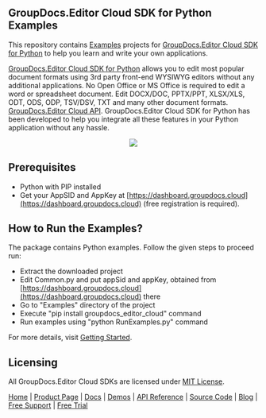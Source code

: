 ## GroupDocs.Editor Cloud SDK for Python Examples
This repository contains [Examples](Examples) projects for [GroupDocs.Editor Cloud SDK for Python](https://github.com/groupdocs-editor-cloud/groupdocs-editor-cloud-python) to help you learn and write your own applications.


[GroupDocs.Editor Cloud SDK for Python](https://products.groupdocs.cloud/editor/python) allows you to edit most popular document formats using 3rd party front-end WYSIWYG editors without any additional applications. No Open Office or MS Office is required to edit a word or spreadsheet document. Edit DOCX/DOC, PPTX/PPT, XLSX/XLS, ODT, ODS, ODP, TSV/DSV, TXT and many other document formats.
[GroupDocs.Editor Cloud API](https://products.groupdocs.cloud/editor). GroupDocs.Editor Cloud SDK for Python has been developed to help you integrate all these features in your Python application without any hassle.

<p align="center">
  <a title="Download complete GroupDocs.Editor Cloud SDK Python Example source code" href="https://github.com/groupdocs-editor-cloud/groupdocs-editor-cloud-python-samples/archive/master.zip">
	<img src="https://raw.github.com/AsposeExamples/java-examples-dashboard/master/images/downloadZip-Button-Large.png" />
  </a>
</p>

## Prerequisites

+ Python with PIP installed
+ Get your AppSID and AppKey at [https://dashboard.groupdocs.cloud](https://dashboard.groupdocs.cloud) (free registration is required).

## How to Run the Examples?

The package contains Python examples. Follow the given steps to proceed run:

* Extract the downloaded project
* Edit Common.py and put appSid and appKey, obtained from [https://dashboard.groupdocs.cloud](https://dashboard.groupdocs.cloud) there
* Go to "Examples" directory of the project
* Execute "pip install groupdocs_editor_cloud" command
* Run examples using "python RunExamples.py" command

For more details, visit  [Getting Started](https://docs.groupdocs.cloud/display/editorcloud/Getting+Started).

## Licensing
All GroupDocs.Editor Cloud SDKs are licensed under [MIT License](LICENSE).

[Home](https://www.groupdocs.cloud/) | [Product Page](https://products.groupdocs.cloud/editor/python) | [Docs](https://docs.groupdocs.cloud/editor/) | [Demos](https://products.groupdocs.app/editor/family) | [API Reference](https://apireference.groupdocs.cloud/editor/) | [Source Code](https://github.com/groupdocs-editor-cloud/groupdocs-editor-cloud-python) | [Blog](https://blog.groupdocs.cloud/category/editor/) | [Free Support](https://forum.groupdocs.cloud/c/editor) | [Free Trial](https://purchase.groupdocs.cloud/trial)
